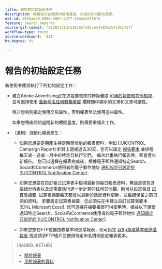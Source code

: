 ```yaml
---
title: 報告的初始設定任務
description: 瞭解如何在報表中使用量度，以及如何自動化報表。
exl-id: 0f55aae9-6898-4967-a377-190a13dff6fd
feature: Search Reports
source-git-commit: f21283731d7a1830af585cec43805c54c81c72ff
workflow-type: tm+mt
source-wordcount: '331'
ht-degree: 0%

---
```


# 報告的初始設定任務

新使用者應該執行下列初始設定工作：

* 建立Adobe Advertising正在追蹤廣告商的轉換量度 [可用於報告和其他檢視](/help/search-social-commerce/admin/conversion-metrics/conversion-metric-edit-available.md)，並可選擇使用 [重新命名任何轉換量度](/help/search-social-commerce/admin/conversion-metrics/conversion-metric-edit-display-name.md) 欄標題中顯示的文章和文章可讀性。

  除非您特別指定使用交易屬性，否則報表無法使用這些屬性。

  如果您稍後開始追蹤新的轉換量度，則需要重複此工作。

* （選用）自動化報表產生：

   * 如果您想要定期產生特定時間增量的報表資料，例如 [!UICONTROL Campaign Report] 針對上週或過去30天，您可以設定 [報告範本](/help/search-social-commerce/reports/automation/templates/template-about.md) 並排程每天或一週或一月中的特定日執行它們。 每次計畫執行報告時，都會產生新報告。 您可以選擇在報表完成後，根據電子郵件通知特定Search、Social和Commerce使用者的電子郵件地址 [通知設定已設定於 [!UICONTROL Notification Center]](/help/search-social-commerce/notifications/notification-about.md).

   * 如果您想要在自訂格式試算表中檢視最新的每日報表資料，無論是否包含樞紐分析表以及您需要執行進一步計算的任何其他欄，則可以設定每日 [試算表摘要](/help/search-social-commerce/reports/automation/spreadsheet-feeds/spreadsheet-feed-about.md). 試算表摘要每天都會以最新的效能資料更新，並繼續保留之前日期的資料。 若要設定試算表摘要，您必須先在中建立自訂試算表範本 [!DNL Microsoft Excel]. 您可選擇在摘要檔案可供使用時，根據以下專案通知特定Search、Social和Commerce使用者的電子郵件地址 [通知設定已設定於 [!UICONTROL Notification Center]](/help/search-social-commerce/notifications/notification-about.md).

   * 如果您想在FTP位置接收基本和進階報表，則可設定 [以ftp存取基本和進階報表](/help/search-social-commerce/reports/automation/ftp-reports.md) 透過請求FTP帳戶並使用特定命名慣例設定報表範本。

>[!MORELIKETHIS]
>
>* [關於報表](report-about.md)
>* [用於報表的資料](data-used-for-reports.md)
